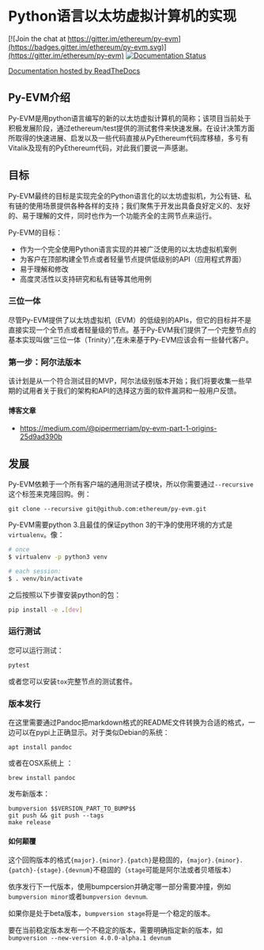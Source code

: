 # Python语言以太坊虚拟计算机的实现
[![Join the chat at https://gitter.im/ethereum/py-evm](https://badges.gitter.im/ethereum/py-evm.svg)](https://gitter.im/ethereum/py-evm)
[![Documentation Status](https://readthedocs.org/projects/py-evm/badge/?version=latest)](http://py-evm.readthedocs.io/en/latest/?badge=latest)

[Documentation hosted by ReadTheDocs](http://py-evm.readthedocs.io/en/latest/)

## Py-EVM介绍

Py-EVM是用python语言编写的新的以太坊虚拟计算机的简称；该项目当前处于积极发展阶段，通过ethereum/test提供的测试套件来快速发展。在设计决策方面所取得的快速进展、启发以及一些代码直接从PyEthereum代码库移植，多亏有Vitalik及现有的PyEthereum代码，对此我们要说一声感谢。

## 目标

Py-EVM最终的目标是实现完全的Python语言化的以太坊虚拟机，为公有链、私有链的使用场景提供各种各样的支持；我们聚焦于开发出具备良好定义的、友好的、易于理解的文件，同时也作为一个功能齐全的主网节点来运行。

Py-EVM的目标：
- 作为一个完全使用Python语言实现的并被广泛使用的以太坊虚拟机案例
- 为客户在顶部构建全节点或者轻量节点提供低级别的API（应用程式界面）
- 易于理解和修改
- 高度灵活性以支持研究和私有链等其他用例

### 三位一体
尽管Py-EVM提供了以太坊虚拟机（EVM）的低级别的APIs，但它的目标并不是直接实现一个全节点或者轻量级的节点。基于Py-EVM我们提供了一个完整节点的基本实现叫做“三位一体（Trinity）”,在未来基于Py-EVM应该会有一些替代客户。

### 第一步：阿尔法版本
该计划是从一个符合测试目的MVP，阿尔法级别版本开始；我们将要收集一些早期的试用者关于我们的架构和API的选择这方面的软件漏洞和一般用户反馈。
#### 博客文章
- https://medium.com/@pipermerriam/py-evm-part-1-origins-25d9ad390b
## 发展
Py-EVM依赖于一个所有客户端的通用测试子模块，所以你需要通过`--recursive`这个标签来克隆回购。例：
```st
git clone --recursive git@github.com:ethereum/py-evm.git
```
Py-EVM需要python 3.且最佳的保证python 3的干净的使用环境的方式是`virtualenv`。像：
```sh
# once
$ virtualenv -p python3 venv

# each session:
$ . venv/bin/activate
```
之后按照以下步骤安装python的包：
```sh
pip install -e .[dev]
```
### 运行测试
您可以运行测试：
```sh
pytest
```
或者您可以安装`tox`完整节点的测试套件。
### 版本发行
在这里需要通过Pandoc把markdown格式的README文件转换为合适的格式，一边可以在pypi上正确显示。对于类似Debian的系统：
```
apt install pandoc
```
或者在OSX系统上 ：
```
brew install pandoc
```
发布新版本：
```
bumpversion $$VERSION_PART_TO_BUMP$$
git push && git push --tags
make release
```
#### 如何颠覆
这个回购版本的格式`{major}.{minor}.{patch}`是稳固的，`{major}.{minor}.{patch}-{stage}.{devnum}`不稳固的（`stage`可能是阿尔法或者贝塔版本）

依序发行下一代版本，使用bumpcersion并确定哪一部分需要冲撞，例如`bumpversion minor`或者`bumpversion devnum`.

如果你是处于beta版本，`bumpversion stage`将是一个稳定的版本。

要在当前稳定版本发布一个不稳定的版本，需要明确指定新的版本，如`bumpversion --new-version 4.0.0-alpha.1 devnum` 
